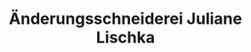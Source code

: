 ---
title: "Änderungsschneiderei Juliane Lischka"
url: /augsburg/aenderungsschneiderei-juliane-lischka/
shop: Schneiderei
---